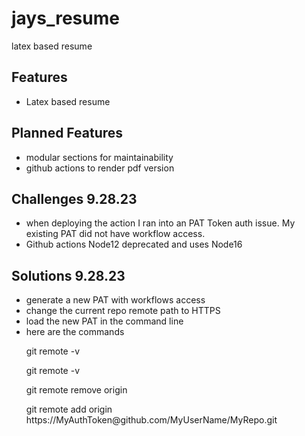 # jays_resume
latex based resume

## Features
- Latex based resume

## Planned Features
- modular sections for maintainability
- github actions to render pdf version

## Challenges 9.28.23
- when deploying the action I ran into an PAT Token auth issue. My existing PAT did not have workflow access.
- Github actions Node12 deprecated and uses Node16
## Solutions 9.28.23
- generate a new PAT with workflows access
- change the current repo remote path to HTTPS
- load the new PAT in the command line
- here are the commands
<ul>git remote -v</ul>
<ul>git remote -v</ul>
<ul>git remote remove origin</ul>
<ul>git remote add origin https://MyAuthToken@github.com/MyUserName/MyRepo.git<ul>